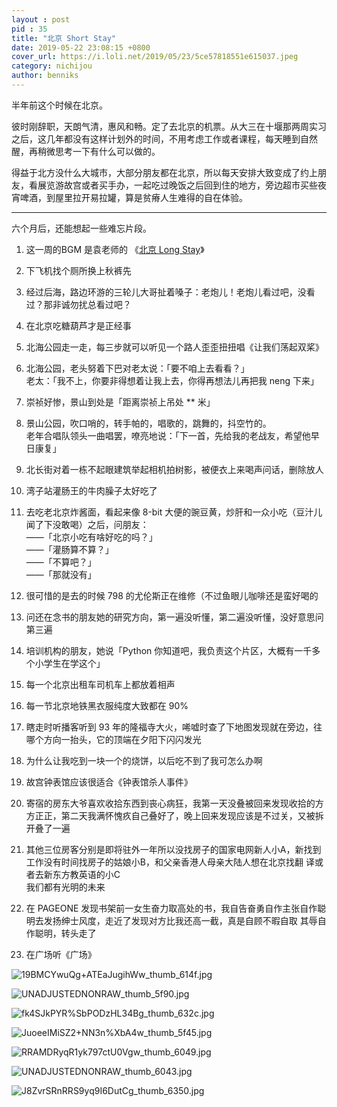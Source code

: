 ```yaml
---
layout : post
pid : 35
title: "北京 Short Stay"
date: 2019-05-22 23:08:15 +0800
cover_url: https://i.loli.net/2019/05/23/5ce57818551e615037.jpeg
category: nichijou
author: benniks
---
```


半年前这个时候在北京。  

彼时刚辞职，天朗气清，惠风和畅。定了去北京的机票。从大三在十堰那两周实习之后，这几年都没有这样计划外的时间，不用考虑工作或者课程，每天睡到自然醒，再稍微思考一下有什么可以做的。  

得益于北方没什么大城市，大部分朋友都在北京，所以每天安排大致变成了约上朋友，看展览游故宫或者买手办，一起吃过晚饭之后回到住的地方，旁边超市买些夜宵啤酒，到屋里拉开易拉罐，算是贫瘠人生难得的自在体验。  

--- 

六个月后，还能想起一些难忘片段。  

1.  这一周的BGM 是袁老师的 《[北京 Long Stay](https://open.spotify.com/track/7FSyIZk202psCyx50JMsIy)》

2.  下飞机找个厕所换上秋裤先    

3.  经过后海，路边环游的三轮儿大哥扯着嗓子：老炮儿！老炮儿看过吧，没看过？那非诚勿扰总看过吧？    

4.  在北京吃糖葫芦才是正经事  

5.  北海公园走一走，每三步就可以听见一个路人歪歪扭扭唱《让我们荡起双桨》  

6.  北海公园，老头努着下巴对老太说：「要不咱上去看看？」  
   老太：「我不上，你要非得想着让我上去，你得再想法儿再把我 neng 下来」

7.  崇祯好惨，景山到处是「距离崇祯上吊处 ** 米」  

8.  景山公园，吹口哨的，转手帕的，唱歌的，跳舞的，抖空竹的。  
   老年合唱队领头一曲唱罢，嘹亮地说：「下一首，先给我的老战友，希望他早日康复」

9.  北长街对着一栋不起眼建筑举起相机拍树影，被便衣上来喝声问话，删除放人  

10.  湾子站灌肠王的牛肉臊子太好吃了  

11.  去吃老北京炸酱面，看起来像 8-bit 大便的豌豆黄，炒肝和一众小吃（豆汁儿闻了下没敢喝）之后，问朋友：  
    ——「北京小吃有啥好吃的吗？」  
    ——「灌肠算不算？」  
    ——「不算吧？」  
    ——「那就没有」  

12.  很可惜的是去的时候 798 的尤伦斯正在维修（不过鱼眼儿咖啡还是蛮好喝的  

13.  问还在念书的朋友她的研究方向，第一遍没听懂，第二遍没听懂，没好意思问第三遍  

14.  培训机构的朋友，她说「Python 你知道吧，我负责这个片区，大概有一千多个小学生在学这个」  

15.  每一个北京出租车司机车上都放着相声  

16.  每一节北京地铁黑衣服纯度大致都在 90%  

17.  瞎走时听播客听到 93 年的隆福寺大火，唏嘘时查了下地图发现就在旁边，往哪个方向一抬头，它的顶端在夕阳下闪闪发光  

18.  为什么让我吃到一块一个的烧饼，以后吃不到了我可怎么办啊  

19.  故宫钟表馆应该很适合《钟表馆杀人事件》  

20.  寄宿的房东大爷喜欢收拾东西到丧心病狂，我第一天没叠被回来发现收拾的方方正正，第二天我满怀愧疚自己叠好了，晚上回来发现应该是不过关，又被拆开叠了一遍

21.  其他三位房客分别是即将驻外一年所以没找房子的国家电网新人小A，新找到工作没有时间找房子的姑娘小B，和父亲香港人母亲大陆人想在北京找翻 译或者去新东方教英语的小C  
我们都有光明的未来

22.  在 PAGEONE 发现书架前一女生奋力取高处的书，我自告奋勇自作主张自作聪明去发扬绅士风度，走近了发现对方比我还高一截，真是自顾不暇自取 其辱自作聪明，转头走了

23.  在广场听《广场》  


![19BMCYwuQg+ATEaJugihWw_thumb_614f.jpg](https://i.loli.net/2019/05/23/5ce57b2f34c4858253.jpg)

![UNADJUSTEDNONRAW_thumb_5f90.jpg](https://i.loli.net/2019/05/23/5ce57b2f386c568082.jpg)

![fk4SJkPYR%SbPODzHL34Bg_thumb_632c.jpg](https://i.loli.net/2019/05/23/5ce57b2f622f697282.jpg)

![JuoeeIMiSZ2+NN3n%XbA4w_thumb_5f45.jpg](https://i.loli.net/2019/05/23/5ce57b2f643a588082.jpg)

![RRAMDRyqR1yk797ctU0Vgw_thumb_6049.jpg](https://i.loli.net/2019/05/23/5ce57b2f663e328147.jpg)

![UNADJUSTEDNONRAW_thumb_6043.jpg](https://i.loli.net/2019/05/23/5ce57b2f697d285074.jpg)

![J8ZvrSRnRRS9yq9I6DutCg_thumb_6350.jpg](https://i.loli.net/2019/05/23/5ce57b2f7039a14916.jpg)
